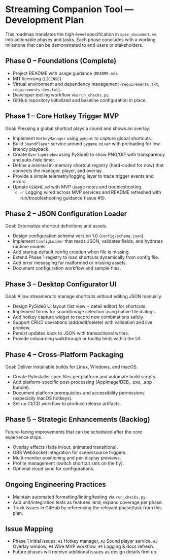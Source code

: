 # Streaming Companion Tool — Development Plan

This roadmap translates the high-level specification in `spec_document.md` into actionable phases and tasks. Each phase concludes with a working milestone that can be demonstrated to end users or stakeholders.

## Phase 0 – Foundations (Complete)
- Project README with usage guidance (`README.md`).
- MIT licensing (`LICENSE`).
- Virtual environment and dependency management (`requirements.txt`, `requirements-dev.txt`).
- Developer tooling workflow via `run_checks.py`.
- GitHub repository initialized and baseline configuration in place.

## Phase 1 – Core Hotkey Trigger MVP
Goal: Pressing a global shortcut plays a sound and shows an overlay.
- Implement `HotkeyManager` using `pynput` to capture global shortcuts.
- Build `SoundPlayer` service around `pygame.mixer` with preloading for low-latency playback.
- Create `OverlayWindow` using PySide6 to show PNG/GIF with transparency and auto-hide timer.
- Define a minimal in-memory shortcut registry (hard-coded for now) that connects the manager, player, and overlay.
- Provide a simple telemetry/logging layer to trace trigger events and errors.
- Update `README.md` with MVP usage notes and troubleshooting.
    - ✅ Logging wired across MVP services and README refreshed with run/troubleshooting guidance (Issue #5).

## Phase 2 – JSON Configuration Loader
Goal: Externalize shortcut definitions and assets.
- Design configuration schema version 1.0 (`config/schema.json`).
- Implement `ConfigLoader` that reads JSON, validates fields, and hydrates runtime models.
- Add startup default config creation when file is missing.
- Extend Phase 1 registry to load shortcuts dynamically from config file.
- Add error messaging for malformed or missing assets.
- Document configuration workflow and sample files.

## Phase 3 – Desktop Configurator UI
Goal: Allow streamers to manage shortcuts without editing JSON manually.
- Design PySide6 UI layout (list view + detail editor) for shortcuts.
- Implement forms for sound/image selection using native file dialogs.
- Add hotkey capture widget to record new combinations safely.
- Support CRUD operations (add/edit/delete) with validation and live preview.
- Persist updates back to JSON with transactional writes.
- Provide onboarding walkthrough or tooltip hints within the UI.

## Phase 4 – Cross-Platform Packaging
Goal: Deliver installable builds for Linux, Windows, and macOS.
- Create PyInstaller spec files per platform and automate build scripts.
- Add platform-specific post-processing (AppImage/DEB, .exe, .app bundle).
- Document platform prerequisites and accessibility permissions (especially macOS hotkeys).
- Set up CI/CD workflow to produce release artifacts.

## Phase 5 – Strategic Enhancements (Backlog)
Future-facing improvements that can be scheduled after the core experience ships.
- Overlay effects (fade in/out, animated transitions).
- OBS WebSocket integration for scene/source triggers.
- Multi-monitor positioning and per-display previews.
- Profile management (switch shortcut sets on the fly).
- Optional cloud sync for configurations.

## Ongoing Engineering Practices
- Maintain automated formatting/linting/testing via `run_checks.py`.
- Add unit/integration tests as features land; expand coverage per phase.
- Track issues in GitHub by referencing the relevant phase/task from this plan.

## Issue Mapping
- Phase 1 initial issues: `#1` Hotkey manager, `#2` Sound player service, `#3` Overlay window, `#4` Wire MVP workflow, `#5` Logging & docs refresh.
- Future phases will receive additional issues as design details firm up.

